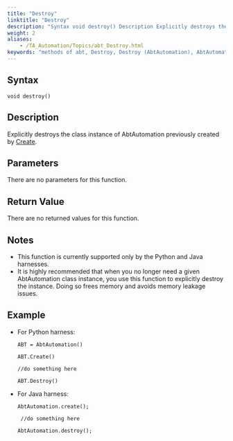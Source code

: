 ```yaml
--- 
title: "Destroy"
linktitle: "Destroy"
description: "Syntax void destroy() Description Explicitly destroys the class instance of AbtAutomation previously created by Create . Parameters There are no parameters for this function. Return Value There are no ..."
weight: 2
aliases: 
    - /TA_Automation/Topics/abt_Destroy.html
keywords: "methods of abt, Destroy, Destroy (AbtAutomation), AbtAutomation, destroy abtautomation, destroy class instance of abtautomation, kill class instance of abtautomation, get rid of automation class"
---
```


## Syntax  

`void destroy()`

## Description  

Explicitly destroys the class instance of AbtAutomation previously created by [Create](/automation-guide/action-based-testing-language/testarchitect-automation-classes/automation-classes/abtautomation/create).

## Parameters

There are no parameters for this function.

## Return Value  

There are no returned values for this function.

## Notes

-   This function is currently supported only by the Python and Java harnesses.
-   It is highly recommended that when you no longer need a given AbtAutomation class instance, you use this function to explicitly destroy the instance. Doing so frees memory and avoids memory leakage issues.

## Example

-   For Python harness:

    ```
    ABT = AbtAutomation()
              
    ABT.Create()
    
    //do something here
              
    ABT.Destroy()
    ```

-   For Java harness:

    ```
    AbtAutomation.create();
              
     //do something here
              
    AbtAutomation.destroy();
    ```





